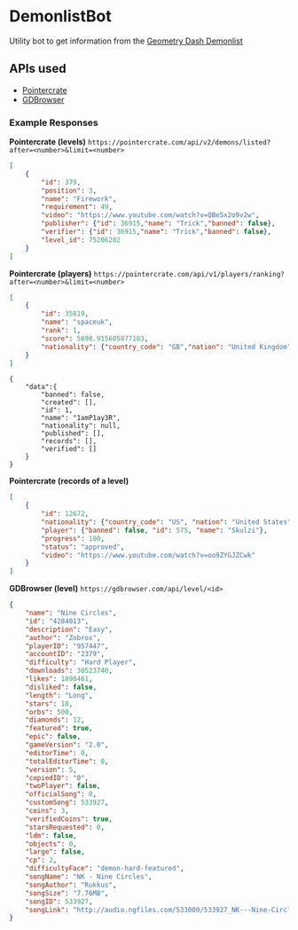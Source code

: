 # DemonlistBot
Utility bot to get information from the [Geometry Dash Demonlist](https://pointercrate.com/)

## APIs used
- [Pointercrate](https://pointercrate.com/documentation/index)
- [GDBrowser](https://gdbrowser.com/api)

### Example Responses
**Pointercrate (levels)** `https://pointercrate.com/api/v2/demons/listed?after=<number>&limit=<number>`
```json
[
    {
		"id": 379,
		"position": 3,
		"name": "Firework",
		"requirement": 49,
		"video": "https://www.youtube.com/watch?v=QBe5x2o9v2w",
		"publisher": {"id": 36915,"name": "Trick","banned": false},
		"verifier": {"id": 36915,"name": "Trick","banned": false},
		"level_id": 75206202
	}
]
```

**Pointercrate (players)** `https://pointercrate.com/api/v1/players/ranking?after=<number>&limit=<number>`
```json
[
	{
		"id": 35819,
		"name": "spaceuk",
		"rank": 1,
		"score": 5698.915605877103,
		"nationality": {"country_code": "GB","nation": "United Kingdom","subdivision": null}
	}
]
```

```
{
	"data":{
		"banned": false,
		"created": [],
		"id": 1,
		"name": "1amP1ay3R",
		"nationality": null,
		"published": [],
		"records": [], 
		"verified": []
	}
}
```

**Pointercrate (records of a level)**
```json
[
	{
		"id": 12672,
		"nationality": {"country_code": "US", "nation": "United States", "subdivision":null},
		"player": {"banned": false, "id": 575, "name": "Skulzi"},
		"progress": 100,
		"status": "approved",
		"video": "https://www.youtube.com/watch?v=oo9ZYGJZCwk"
	}
]
```

**GDBrowser (level)** `https://gdbrowser.com/api/level/<id>`
```json
{
	"name": "Nine Circles",
	"id": "4284013",
	"description": "Easy",
	"author": "Zobros",
	"playerID": "957447",
	"accountID": "2379",
	"difficulty": "Hard Player",
	"downloads": 30523740,
	"likes": 1898461,
	"disliked": false,
	"length": "Long",
	"stars": 10,
	"orbs": 500,
	"diamonds": 12,
	"featured": true,
	"epic": false,
	"gameVersion": "2.0",
	"editorTime": 0,
	"totalEditorTime": 0,
	"version": 5,
	"copiedID": "0",
	"twoPlayer": false,
	"officialSong": 0,
	"customSong": 533927,
	"coins": 3,
	"verifiedCoins": true,
	"starsRequested": 0,
	"ldm": false,
	"objects": 0,
	"large": false,
	"cp": 2,
	"difficultyFace": "demon-hard-featured",
	"songName": "NK - Nine Circles",
	"songAuthor": "Rukkus",
	"songSize": "7.76MB",
	"songID": 533927,
	"songLink": "http://audio.ngfiles.com/533000/533927_NK---Nine-Circles.mp3"
}
```